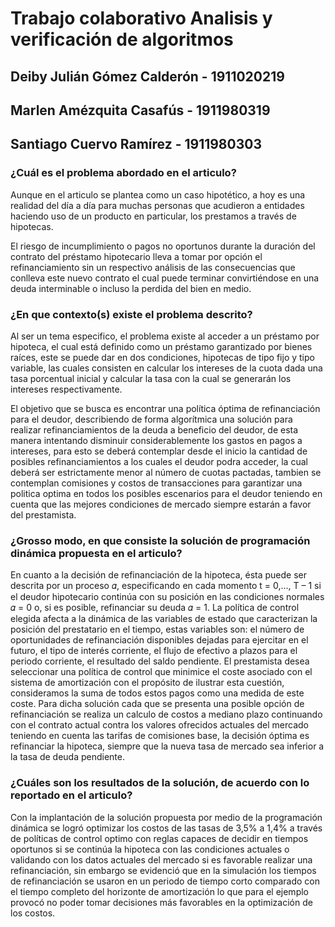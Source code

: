 # Trabajo colaborativo Analisis y verificación de algoritmos

## Deiby Julián Gómez Calderón - 1911020219

## Marlen Amézquita Casafús - 1911980319

## Santiago Cuervo Ramírez - 1911980303

### ¿Cuál es el problema abordado en el articulo?

Aunque en el articulo se plantea como un caso hipotético, a hoy es una realidad del día a día para muchas personas que acudieron a entidades haciendo uso de un producto en particular, los prestamos a través de hipotecas.

El riesgo de incumplimiento o pagos no oportunos durante la duración del contrato del préstamo hipotecario lleva a tomar por opción el refinanciamiento sin un respectivo análisis de las consecuencias que conlleva este nuevo contrato el cual puede terminar convirtiéndose en una deuda interminable o incluso la perdida del bien en medio.


### ¿En que contexto(s) existe el problema descrito?

Al ser un tema especifico, el problema existe al acceder a un préstamo por hipoteca, el cual está definido como un préstamo garantizado por bienes raíces, este se puede dar en dos condiciones, hipotecas de tipo fijo y tipo variable, las cuales consisten en calcular los intereses de la cuota dada una tasa porcentual inicial y calcular la tasa con la cual se generarán los intereses respectivamente.

El objetivo que se busca es encontrar una política óptima de refinanciación para el deudor, describiendo de forma algorítmica una solución para realizar refinanciamientos de la deuda a beneficio del deudor, de esta manera intentando disminuir considerablemente los gastos en pagos a intereses, para esto se deberá contemplar desde el inicio la cantidad de posibles refinanciamientos a los cuales el deudor podra acceder, la cual deberá ser estrictamente menor al número de cuotas pactadas, tambien se contemplan comisiones y costos de transacciones para garantizar una politica optima en todos los posibles escenarios para el deudor teniendo en cuenta que las mejores condiciones de mercado siempre estarán a favor del prestamista.


### ¿Grosso modo, en que consiste la solución de programación dinámica propuesta en el articulo?

En cuanto a la decisión de refinanciación de la hipoteca, ésta puede ser descrita por un proceso 𝛼, especificando en cada momento t = 0,..., T – 1 si el deudor hipotecario continúa con su posición en las condiciones normales 𝛼 = 0 o, si es posible, refinanciar su deuda 𝛼 = 1. 
La política de control elegida afecta a la dinámica de las variables de estado que caracterizan la posición del prestatario en el tiempo, estas variables son: el número de oportunidades de refinanciación disponibles dejadas para ejercitar en el futuro, el tipo de interés corriente, el flujo de efectivo a plazos para el periodo corriente, el resultado del saldo pendiente.
El prestamista desea seleccionar una política de control que minimice el coste asociado con el sistema de amortización con el propósito de ilustrar esta cuestión, consideramos la suma de todos estos pagos como una medida de este coste.
Para dicha solución cada que se presenta una posible opción de refinanciación se realiza un calculo de costos a mediano plazo continuando con el contrato actual contra los valores ofrecidos actuales del mercado teniendo en cuenta las tarifas de comisiones base, la decisión óptima es refinanciar la hipoteca, siempre que la nueva tasa de mercado sea inferior a la tasa de deuda pendiente.

### ¿Cuáles son los resultados de la solución, de acuerdo con lo reportado en el articulo?

Con la implantación de la solución propuesta por medio de la programación dinámica se logró optimizar los costos de las tasas de 3,5% a 1,4% a través de políticas de control optimo con reglas capaces de decidir en tiempos oportunos si se continúa la hipoteca con las condiciones actuales o validando con los datos actuales del mercado si es favorable realizar una refinanciación, sin embargo se evidenció que en la simulación los tiempos de refinanciación se usaron en un periodo de tiempo corto comparado con el tiempo completo del horizonte de amortización lo que para el ejemplo provocó no poder tomar decisiones más favorables en la optimización de los costos.

